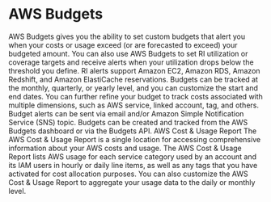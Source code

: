 # AWS Budgets
AWS Budgets gives you the ability to set custom budgets that alert you when your costs or usage exceed
(or are forecasted to exceed) your budgeted amount. You can also use AWS Budgets to set RI utilization
or coverage targets and receive alerts when your utilization drops below the threshold you define. RI
alerts support Amazon EC2, Amazon RDS, Amazon Redshift, and Amazon ElastiCache reservations.
Budgets can be tracked at the monthly, quarterly, or yearly level, and you can customize the start and
end dates. You can further refine your budget to track costs associated with multiple dimensions, such as
AWS service, linked account, tag, and others. Budget alerts can be sent via email and/or Amazon Simple
Notification Service (SNS) topic.
Budgets can be created and tracked from the AWS Budgets dashboard or via the Budgets API.
AWS Cost & Usage Report
The AWS Cost & Usage Report is a single location for accessing comprehensive information about your
AWS costs and usage.
The AWS Cost & Usage Report lists AWS usage for each service category used by an account and its
IAM users in hourly or daily line items, as well as any tags that you have activated for cost allocation
purposes. You can also customize the AWS Cost & Usage Report to aggregate your usage data to the
daily or monthly level.